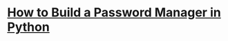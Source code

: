# [How to Build a Password Manager in Python](https://thepythoncode.com/article/build-a-password-manager-in-python)